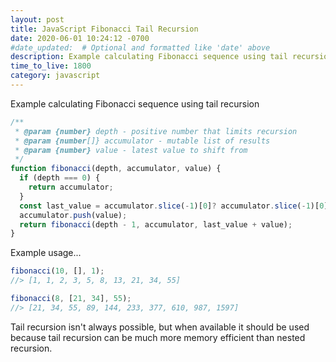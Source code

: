 ```yaml
---
layout: post
title: JavaScript Fibonacci Tail Recursion
date: 2020-06-01 10:24:12 -0700
#date_updated:  # Optional and formatted like 'date' above
description: Example calculating Fibonacci sequence using tail recursion
time_to_live: 1800
category: javascript
---
```




Example calculating Fibonacci sequence using tail recursion


```javascript
/**
 * @param {number} depth - positive number that limits recursion
 * @param {number[]} accumulator - mutable list of results
 * @param {number} value - latest value to shift from
 */
function fibonacci(depth, accumulator, value) {
  if (depth === 0) {
    return accumulator;
  }
  const last_value = accumulator.slice(-1)[0]? accumulator.slice(-1)[0]: 0;
  accumulator.push(value);
  return fibonacci(depth - 1, accumulator, last_value + value);
}
```


Example usage...


```javascript
fibonacci(10, [], 1);
//> [1, 1, 2, 3, 5, 8, 13, 21, 34, 55]

fibonacci(8, [21, 34], 55);
//> [21, 34, 55, 89, 144, 233, 377, 610, 987, 1597]
```


Tail recursion isn't always possible, but when available it should be used because tail recursion can be much more memory efficient than nested recursion.
